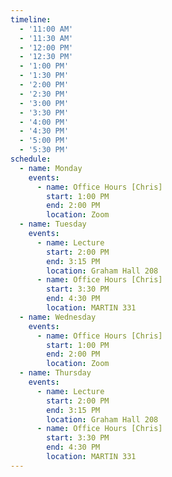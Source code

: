 ```yaml
---
timeline:
  - '11:00 AM'
  - '11:30 AM'
  - '12:00 PM'
  - '12:30 PM'
  - '1:00 PM'
  - '1:30 PM'
  - '2:00 PM'
  - '2:30 PM'
  - '3:00 PM'
  - '3:30 PM'
  - '4:00 PM'
  - '4:30 PM'
  - '5:00 PM'
  - '5:30 PM'
schedule:
  - name: Monday
    events:
      - name: Office Hours [Chris]
        start: 1:00 PM
        end: 2:00 PM
        location: Zoom
  - name: Tuesday
    events:
      - name: Lecture
        start: 2:00 PM
        end: 3:15 PM
        location: Graham Hall 208
      - name: Office Hours [Chris]
        start: 3:30 PM
        end: 4:30 PM
        location: MARTIN 331
  - name: Wednesday
    events:
      - name: Office Hours [Chris]
        start: 1:00 PM
        end: 2:00 PM
        location: Zoom
  - name: Thursday
    events:
      - name: Lecture
        start: 2:00 PM
        end: 3:15 PM
        location: Graham Hall 208
      - name: Office Hours [Chris]
        start: 3:30 PM
        end: 4:30 PM
        location: MARTIN 331
---
```

